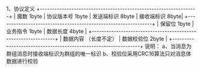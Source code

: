 1、协议定义
+-----------------------------------------------------------------+
| 魔数 1byte | 协议版本号 1byte | 发送端标识 8byte | 接收端标识 8byte| 
+---------------------------------------------------------------+
| 保留位 1byte |        业务指令 1byte     |      数据长度 4byte   | 
+---------------------------------------------------------------+
|                   数据内容 （长度不定）   | 数据校验位 2byte      |
+----------------------------------------------------------------+
说明：
  a、当消息为群组消息时接收端标识为群组的唯一标识
  b、校验位采用CRC16算法只对消息体数据进行校验
